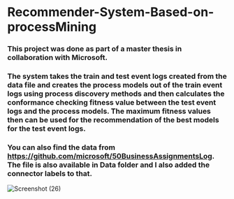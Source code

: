 # Recommender-System-Based-on-processMining
### This project was done as part of a master thesis in collaboration with Microsoft.
### The system takes the train and test event logs created from the data file and creates the process models out of the train event logs using process discovery methods and then calculates the conformance checking fitness value between the test event logs and the process models. The maximum fitness values then can be used for the recommendation of the best models for the test event logs.
### You can also find the data from https://github.com/microsoft/50BusinessAssignmentsLog. The file is also available in Data folder and I also added the connector labels to that.


![Screenshot (26)](https://github.com/nikraftarf/Recommender-System-Based-on-processMining/blob/main/pr3.png)
